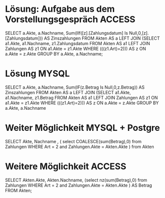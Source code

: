 # Lösung: Aufgabe aus dem Vorstellungsgespräch ACCESS 

SELECT a.Akte, a.Nachname, Sum(IIf([z].[Zahlungsdatum] Is Null,0,[z].[Zahlungsdatum])) AS Zinszahlungen
FROM Akten AS a LEFT JOIN (SELECT a1.Akte, a1.Nachname, z1.Zahlungsdatum FROM Akten AS a1 LEFT JOIN Zahlungen AS z1 ON a1.Akte = z1.Akte WHERE (((z1.Art)=2)))  AS z ON a.Akte = z.Akte
GROUP BY a.Akte, a.Nachname;

# Lösung MYSQL 
SELECT a.Akte, a.Nachname, Sum(IF(z.Betrag Is Null,0,z.Betrag)) AS Zinszahlungen FROM Akten AS a LEFT JOIN (SELECT a1.Akte, a1.Nachname, z1.Betrag FROM Akten AS a1 LEFT JOIN Zahlungen AS z1 ON a1.Akte = z1.Akte WHERE (((z1.Art)=2))) AS z ON a.Akte = z.Akte GROUP BY a.Akte, a.Nachname 

# Weiter Möglichkeit MYSQL + Postgre 
SELECT Akte, Nachname ,
(
  select COALESCE(sum(Betrag),0) from Zahlungen WHERE Art = 2  and Zahlungen.Akte = Akten.Akte
)
from Akten

# Weitere Möglichkeit ACCESS 
SELECT Akten.Akte, Akten.Nachname, (select nz(sum(Betrag),0) from Zahlungen WHERE Art = 2  and Zahlungen.Akte = Akten.Akte
) AS Betrag
FROM Akten;

